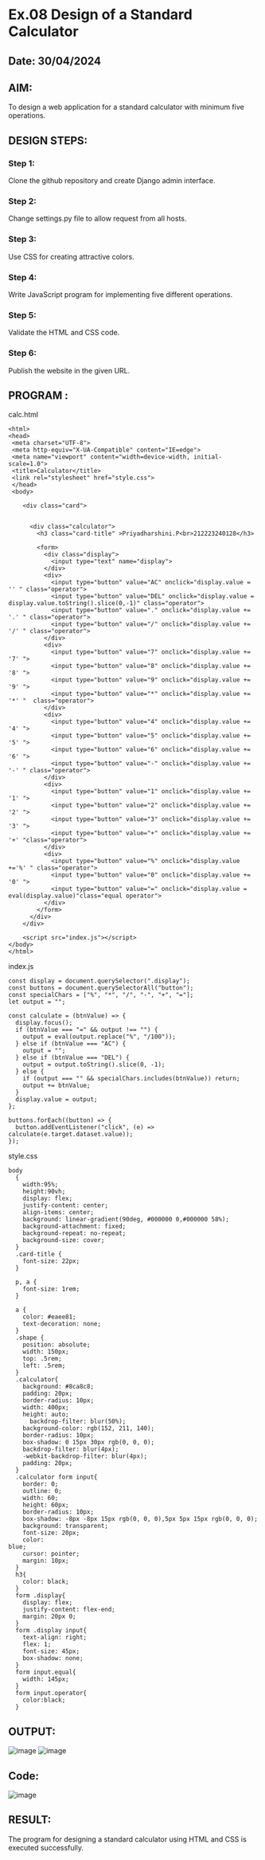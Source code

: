 # Ex.08 Design of a Standard Calculator
## Date: 30/04/2024

## AIM:
To design a web application for a standard calculator with minimum five operations.

## DESIGN STEPS:

### Step 1:
Clone the github repository and create Django admin interface.

### Step 2:
Change settings.py file to allow request from all hosts.

### Step 3:
Use CSS for creating attractive colors.

### Step 4:
Write JavaScript program for implementing five different operations.

### Step 5:
Validate the HTML and CSS code.

### Step 6:
Publish the website in the given URL.

## PROGRAM :
calc.html
```
<html>
<head>
 <meta charset="UTF-8">
 <meta http-equiv="X-UA-Compatible" content="IE=edge">
 <meta name="viewport" content="width=device-width, initial-scale=1.0">
 <title>Calculator</title>
 <link rel="stylesheet" href="style.css">
 </head>
 <body>
    
    <div class="card">
        

      <div class="calculator">
        <h3 class="card-title" >Priyadharshini.P<br>212223240128</h3>
        
        <form>
          <div class="display">
            <input type="text" name="display">
          </div>
          <div>
            <input type="button" value="AC" onclick="display.value = '' " class="operator">
            <input type="button" value="DEL" onclick="display.value =  display.value.toString().slice(0,-1)" class="operator">
            <input type="button" value="." onclick="display.value += '.' " class="operator">
            <input type="button" value="/" onclick="display.value += '/' " class="operator">
          </div>
          <div>
            <input type="button" value="7" onclick="display.value += '7' ">
            <input type="button" value="8" onclick="display.value += '8' ">
            <input type="button" value="9" onclick="display.value += '9' ">
            <input type="button" value="*" onclick="display.value += '*' "  class="operator">
          </div>
          <div>
            <input type="button" value="4" onclick="display.value += '4' ">
            <input type="button" value="5" onclick="display.value += '5' ">
            <input type="button" value="6" onclick="display.value += '6' ">
            <input type="button" value="-" onclick="display.value += '-' " class="operator">
          </div>
          <div>
            <input type="button" value="1" onclick="display.value += '1' ">
            <input type="button" value="2" onclick="display.value += '2' ">
            <input type="button" value="3" onclick="display.value += '3' ">
            <input type="button" value="+" onclick="display.value += '+' "class="operator">
          </div>
          <div>
            <input type="button" value="%" onclick="display.value +='%' " class="operator">
            <input type="button" value="0" onclick="display.value += '0' ">
            <input type="button" value="=" onclick="display.value = eval(display.value)"class="equal operator">
          </div>
        </form>
      </div>
    </div>
    
    <script src="index.js"></script>
</body>
</html>
```
index.js
```
const display = document.querySelector(".display");
const buttons = document.querySelectorAll("button");
const specialChars = ["%", "*", "/", "-", "+", "="];
let output = "";

const calculate = (btnValue) => {
  display.focus();
  if (btnValue === "=" && output !== "") {
    output = eval(output.replace("%", "/100"));
  } else if (btnValue === "AC") {
    output = "";
  } else if (btnValue === "DEL") {
    output = output.toString().slice(0, -1);
  } else {
    if (output === "" && specialChars.includes(btnValue)) return;
    output += btnValue;
  }
  display.value = output;
};

buttons.forEach((button) => {
  button.addEventListener("click", (e) => calculate(e.target.dataset.value));
});
```
style.css
```
body
  {
    width:95%;
    height:90vh;
    display: flex;
    justify-content: center;
    align-items: center;
    background: linear-gradient(90deg, #000000 0,#000000 58%);
    background-attachment: fixed;
    background-repeat: no-repeat;
    background-size: cover;
  }
  .card-title {
    font-size: 22px;
  }
  
  p, a {
    font-size: 1rem;
  }
  
  a {
    color: #eaee81;
    text-decoration: none;
  }
  .shape {
    position: absolute;
    width: 150px;
    top: .5rem;
    left: .5rem;
  }
  .calculator{
    background: #8ca8c8;
    padding: 20px;
    border-radius: 10px;
    width: 400px;
    height: auto;
      backdrop-filter: blur(50%);
    background-color: rgb(152, 211, 140);
    border-radius: 10px;
    box-shadow: 0 15px 30px rgb(0, 0, 0);
    backdrop-filter: blur(4px); 
    -webkit-backdrop-filter: blur(4px); 
    padding: 20px;
  }
  .calculator form input{
    border: 0;
    outline: 0;
    width: 60;
    height: 60px;
    border-radius: 10px;
    box-shadow: -8px -8px 15px rgb(0, 0, 0),5px 5px 15px rgb(0, 0, 0);
    background: transparent;
    font-size: 20px;
    color:                                                                                                                                                                                                                                                                                                                                                                                                                                                                                                                                                                                                                              blue;
    cursor: pointer;
    margin: 10px;
  }
  h3{
    color: black;
  }
  form .display{
    display: flex;
    justify-content: flex-end;
    margin: 20px 0;
  }
  form .display input{
    text-align: right;
    flex: 1;
    font-size: 45px;
    box-shadow: none;
  }
  form input.equal{
    width: 145px;
  }
  form input.operator{
    color:black;
  }
```
## OUTPUT:
![image](https://github.com/priyadharshini210/Calc/assets/148514638/a66c1fbc-8ed1-44d1-82a8-01090bbbd300)
![image](https://github.com/priyadharshini210/Calc/assets/148514638/a34a71ee-9609-4b37-bce3-ac5ec5862da9)
## Code:
![image](https://github.com/priyadharshini210/Calc/assets/148514638/b1c521c8-7ce5-4d73-9f57-eef59d0cb6e5)

## RESULT:
The program for designing a standard calculator using HTML and CSS is executed successfully.
